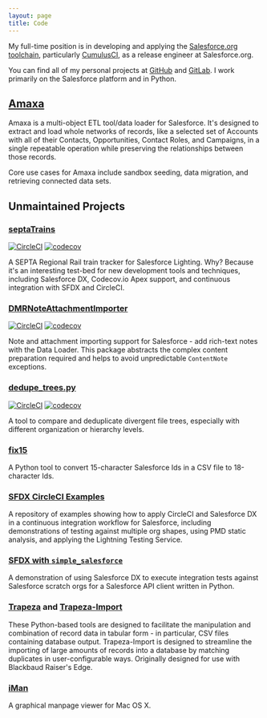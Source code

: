 ```yaml
---
layout: page
title: Code
---
```


My full-time position is in developing and applying the [Salesforce.org toolchain](https://github.com/SFDO-Tooling), particularly [CumulusCI](https://github.com/SFDO-Tooling/CumulusCI), as a release engineer at Salesforce.org.

You can find all of my personal projects at [GitHub](https://github.com/davidmreed?tab=repositories) and [GitLab](https://gitlab.com/davidmreed). I work primarily on the Salesforce platform and in Python.

## [Amaxa](https://gitlab.com/davidmreed/amaxa)

Amaxa is a multi-object ETL tool/data loader for Salesforce. It's designed to extract and load whole networks of records, like a selected set of Accounts with all of their Contacts, Opportunities, Contact Roles, and Campaigns, in a single repeatable operation while preserving the relationships between those records.

Core use cases for Amaxa include sandbox seeding, data migration, and retrieving connected data sets.

## Unmaintained Projects

### [septaTrains](https://github.com/davidmreed/septaTrains)

[![CircleCI](https://circleci.com/gh/davidmreed/septaTrains.svg?style=svg)](https://circleci.com/gh/davidmreed/septaTrains)
[![codecov](https://codecov.io/gh/davidmreed/septaTrains/branch/master/graph/badge.svg)](https://codecov.io/gh/davidmreed/septaTrains)

A SEPTA Regional Rail train tracker for Salesforce Lighting. Why? Because it's an interesting test-bed for new development tools and techniques, including Salesforce DX, Codecov.io Apex support, and continuous integration with SFDX and CircleCI.

### [DMRNoteAttachmentImporter](https://github.com/davidmreed/DMRNoteAttachmentImporter)

[![CircleCI](https://circleci.com/gh/davidmreed/DMRNoteAttachmentImporter.svg?style=svg)](https://circleci.com/gh/davidmreed/DMRNoteAttachmentImporter)
[![codecov](https://codecov.io/gh/davidmreed/DMRNoteAttachmentImporter/branch/master/graph/badge.svg)](https://codecov.io/gh/davidmreed/DMRNoteAttachmentImporter)

Note and attachment importing support for Salesforce - add rich-text notes with the Data Loader. This package abstracts the complex content preparation required and helps to avoid unpredictable `ContentNote` exceptions.

### [dedupe_trees.py](https://github.com/davidmreed/dedupe_trees.py)

[![CircleCI](https://circleci.com/gh/davidmreed/dedupe_trees.py.svg?style=svg)](https://circleci.com/gh/davidmreed/dedupe_trees.py)
[![codecov](https://codecov.io/gh/davidmreed/dedupe_trees.py/branch/master/graph/badge.svg)](https://codecov.io/gh/davidmreed/dedupe_trees.py)

A tool to compare and deduplicate divergent file trees, especially with different organization or hierarchy levels.

### [fix15](https://github.com/davidmreed/fix15)

A Python tool to convert 15-character Salesforce Ids in a CSV file to 18-character Ids.

### [SFDX CircleCI Examples](https://github.com/davidmreed/circleci-sfdx-examples)

A repository of examples showing how to apply CircleCI and Salesforce DX in a continuous integration workflow for Salesforce, including demonstrations of testing against multiple org shapes, using PMD static analysis, and applying the Lightning Testing Service.

### [SFDX with `simple_salesforce`](https://github.com/davidmreed/sfdx-simplesalesforce)

A demonstration of using Salesforce DX to execute integration tests against Salesforce scratch orgs for a Salesforce API client written in Python.

### [Trapeza](https://github.com/davidmreed/trapeza) and [Trapeza-Import](https://github.com/davidmreed/trapeza-import)

These Python-based tools are designed to facilitate the manipulation and combination of record data in tabular form - in particular, CSV files containing database output. Trapeza-Import is designed to streamline the importing of large amounts of records into a database by matching duplicates in user-configurable ways. Originally designed for use with Blackbaud Raiser's Edge.

### [iMan](https://github.com/davidmreed/iman)

A graphical manpage viewer for Mac OS X.